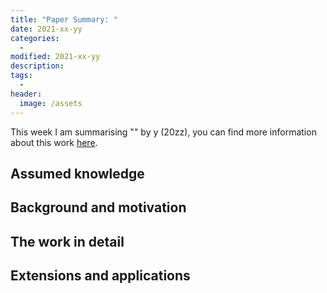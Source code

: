 ```yaml
---
title: "Paper Summary: "
date: 2021-xx-yy
categories: 
  - 
modified: 2021-xx-yy
description:
tags: 
  - 
header:
  image: /assets
---
```


This week I am summarising "" by y (20zz), you can find more information about this work [here]().

## Assumed knowledge
## Background and motivation

## The work in detail

## Extensions and applications


